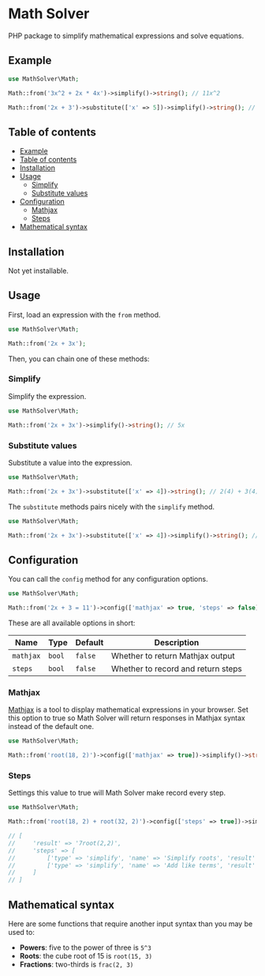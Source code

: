# Math Solver

PHP package to simplify mathematical expressions and solve equations.

## Example

```php
use MathSolver\Math;

Math::from('3x^2 + 2x * 4x')->simplify()->string(); // 11x^2

Math::from('2x + 3')->substitute(['x' => 5])->simplify()->string(); // 13
```

## Table of contents

-   [Example](#example)
-   [Table of contents](#table-of-contents)
-   [Installation](#installation)
-   [Usage](#usage)
    -   [Simplify](#simplify)
    -   [Substitute values](#substitute-values)
-   [Configuration](#configuration)
    -   [Mathjax](#mathjax)
    -   [Steps](#steps)
-   [Mathematical syntax](#mathematical-syntax)

## Installation

Not yet installable.

## Usage

First, load an expression with the `from` method.

```php
use MathSolver\Math;

Math::from('2x + 3x');
```

Then, you can chain one of these methods:

### Simplify

Simplify the expression.

```php
use MathSolver\Math;

Math::from('2x + 3x')->simplify()->string(); // 5x
```

### Substitute values

Substitute a value into the expression.

```php
use MathSolver\Math;

Math::from('2x + 3x')->substitute(['x' => 4])->string(); // 2(4) + 3(4)
```

The `substitute` methods pairs nicely with the `simplify` method.

```php
use MathSolver\Math;

Math::from('2x + 3x')->substitute(['x' => 4])->simplify()->string(); // 20
```

## Configuration

You can call the `config` method for any configuration options.

```php
use MathSolver\Math;

Math::from('2x + 3 = 11')->config(['mathjax' => true, 'steps' => false])->...
```

These are all available options in short:

| Name      | Type   | Default | Description                        |
| --------- | ------ | ------- | ---------------------------------- |
| `mathjax` | `bool` | `false` | Whether to return Mathjax output   |
| `steps`   | `bool` | `false` | Whether to record and return steps |

### Mathjax

[Mathjax](https://www.mathjax.org/) is a tool to display mathematical expressions in your browser. Set this option to true so Math Solver will return responses in Mathjax syntax instead of the default one.

```php
use MathSolver\Math;

Math::from('root(18, 2)')->config(['mathjax' => true])->simplify()->string(); // 3\sqrt{2}
```

### Steps

Settings this value to true will Math Solver make record every step.

```php
use MathSolver\Math;

Math::from('root(18, 2) + root(32, 2)')->config(['steps' => true])->simplify()->string();

// [
//     'result' => '7root(2,2)',
//     'steps' => [
//         ['type' => 'simplify', 'name' => 'Simplify roots', 'result' => '3root(2,2)+4root(2,2)'],
//         ['type' => 'simplify', 'name' => 'Add like terms', 'result' => '7root(2,2)']
//     ]
// ]
```

## Mathematical syntax

Here are some functions that require another input syntax than you may be used to:

-   **Powers**: five to the power of three is `5^3`
-   **Roots**: the cube root of 15 is `root(15, 3)`
-   **Fractions**: two-thirds is `frac(2, 3)`
